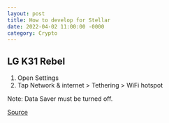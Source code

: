 ```yaml
---
layout: post
title: How to develop for Stellar
date: 2022-04-02 11:00:00 -0000
category: Crypto
---
```


## LG K31 Rebel

1. Open Settings
2. Tap Network & internet > Tethering > WiFi hotspot

Note: Data Saver must be turned off.

[Source](https://www.t-mobile.com/support/devices/android/lg-g6/smartphone-mobile-hotspot-lg-g6)
